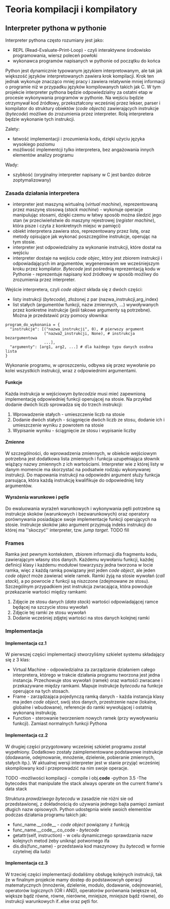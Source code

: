 # Teoria kompilacji i kompilatory
## Interpreter pythona w pythonie



Interpreter pythona często rozumiany jest jako:
  - REPL (Read-Evaluate-Print-Loop) - czyli interaktywne środowisko programowania, wiersz poleceń powłoki
  - wykonawca programów napisanych w pythonie od początku do końca 
  
Python jest dynamicznie typowanym językiem interpretowanym, ale tak jak większość języków interpretowanych zawiera krok kompilacji. Krok ten jednak wykonuje znacząco mniej pracy i zawiera relatywnie mniej informacji o programie niż w przypadku języków kompilowanych takich jak C.
W tym projekcie interpreter pythona będzie odpowiedzialny za ostatni etap w procesie wykonywania programów w pythonie. Na wejściu będzie otrzymywał kod źródłowy, przekształcony wcześniej przez lekser, parser i kompilator do struktury obiektów (*code objects*) zawierających instrukcje (*bytecode*) możliwe do zrozumienia przez interpreter. Rolą interpretera będzie wykonanie tych instrukcji.

Zalety:
 - łatwość implementacji i zrozumienia kodu, dzięki użyciu języka wysokiego poziomu 
 - możliwość implementcji tylko interpretera, bez angażowania innych elementów analizy programu

Wady:
- szybkość (oryginalny interpreter napisany w C jest bardzo dobrze zoptymalizowany)

### Zasada działania interpretera 

- interpreter jest maszyną wirtualną (*virtual machine*), reprezentowaną przez maszynę stosową (*stack machine*) - wykonuje operacje manipulując stosami, dzięki czemu w łatwy sposób można śledzić jego stan (w przeciwieństwie do maszyny rejestrowej (*register machine*), która pisze i czyta z konkretnych miejsc w pamięci)
- obiekt interpretera zawiera stos, reprezentowany przez listę, oraz metody opisujące jak wykonać poszczególne instrukcje, operując na tym stosie.
- interpreter jest odpowiedzialny za wykonanie instrukcji, które dostał na wejściu
- interpreter dostaje na wejściu *code objec*, który jest zbiorem instrukcji i odpowiadających im argumentów, wygenerowanm we wcześniejszym kroku przez kompilator. *Bytecode* jest pośrednią reprezentacją kodu w Pythonie - reprezentuje napisany kod źródłowy w sposób możliwy do zrozumienia przez interpreter.

Wejście interpretera, czyli *code object* składa się z dwóch części:
- listy instrukcji (*bytecode*), złożonej z par (nazwa_instrukcji,arg_index) 
- list stałych (argumentów funkcji, nazw zmiennych, ...) wywoływanych przez konkretne instrukcje (jeśli takowe argumenty są potrzebne).
Można je przedstawić przy pomocy słownika:
```
program_do_wykonania = {
  "instrukcje": [("nazwa_instrukcji", 0), # pierwszy argument
                 ("nazwa2_instrukcji, None), # instrukcja bezargumentowa
                 ...],
  "argumenty": [arg1, arg2, ...] # dla każdego typu danych osobna lista
}
```
Wykonanie programu, w uproszczeniu, odbywa się przez wywołanie po kolei wszystkich instrukcji, wraz z odpowiednimi argumentami.


#### Funkcje
Każda instrukcja w wejściowym *bytecodzie* musi mieć zapewnioną implementację odpowiedniej funkcji operującej na stosie.
Na przykład dodanie dwóch liczb sprowadza się do trzech instrukcji:
1. Wprowadzenie stałych - umieszczenie liczb na stosie
2. Dodanie dwóch stałych - ściągnięcie dwóch liczb ze stosu, dodanie ich i umieszczenie wyniku z powrotem na stosie
3. Wypisanie wyniku - ściągnięcie ze stosu i wypisanie liczby

#### Zmienne
W szczególności, do wprowadzenia zmiennych, w obiekcie wejściowym potrzebna jest dodatkowa lista zmiennych i funkcja uzupełniająca słownik wiążący nazwy zmiennych z ich wartościami. Interpreter wie z której listy w danym momencie ma skorzystać na podsatwie rodzaju wykonywanej instrukcji. Do mapowania instrukcji na odpowiedni argument służy funkcja parsująca, która każdą instrukcję kwalifikuje do odpowiedniej listy argumentów.

#### Wyrażenia warunkowe i pętle
Do ewaluowania wyrażeń warunkowych i wykonywania pętli potrzebne są instrukcje skoków (warunkowych i bezwarunkowych) oraz operatory porównywania posiadające swoje implementacje funkcji operujących na stosie. Instrukcje skoków jako argument przyjmują indeks instrukcji do której ma ''skoczyć'' interpreter, tzw. *jump target*.
TODO fill

### Frames
Ramka jest pewnym kontekstem, zbiorem informacji dla fragmentu kodu, zawierającym własny stos danych. Każdemu wywołaniu funkcji, każdej definicji klasy i każdemu modułowi towarzyszy jedna tworzona w locie ramka, więc z każdą ramką powiązany jest jeden *code object*, ale jeden *code object* może zawierać wiele ramek. Ramki żyją na stosie wywołań (*call stack*), a po powrocie z funkcji są niszczone (zdejmowane ze stosu). 
Szczególnym przypadkiem jest instrukcja zwracająca, która powoduje przekazanie wartości między ramkami:
1. Zdjęcie ze stosu danych (*data stack*) wartości odpowiadającej ramce będącej na szczycie stosu wywołań
2. Zdjęcie tej ramki ze stosu wywołań
3. Dodanie wcześniej zdjętej wartości na stos danych kolejnej ramki


### Implementacja

#### Implementacja cz.1
W pierwszej części implementacji stworzyliśmy szkielet systemu składający się z 3 klas:
  - Virtual Machine - odpowiedzialna za zarządzanie działaniem całego interpretera, którego w trakcie działania programu tworzona jest jedna instancja. Przechowuje stos wywołań (ramek) oraz wartośći zwracane i przekazywane między ramkami. Mapuje instrukcje *bytecodu* na funkcje operujące na tych stosach.  
  - Frame - zarządzająca pojedynczą ramką danych - każda instancja klasy ma jeden *code object*, swój stos danych, przestrzenie nazw (lokalne, globalne i wbudowane), referencje do ramki wywołującej i ostatnią wykonaną instrukcję.
  - Function - sterowanie tworzeniem nowych ramek (przy wywoływaniu funkcji). Zamiast normalnych funkcji Pythona
  
#### Implementacja cz.2
W drugiej części przygotowany wcześniej szkielet programu został wypełniony. Dodatkowo zostały zaimplementowane podstawowe instrukcje (dodawanie, odejmowanie, mnożenie, dzielenie, pobieranie zmiennych, stałych itp.). W aktualnej wersji interpreter jest w stanie przyjąć wcześniej skompilowany kod i przeprowadzić na nim swoje operacje. 

TODO
-możliwości kompilacji - compile i obj.__code__
-python 3.5
-The bytecodes that manipulate the stack always operate on the current frame's data stack

Struktura *prawdziwego bytecodu* w zasadzie nie różni sie od przedstawionej, z dokładnością do używania jednego bajta pamięci zamiast długich nazw opisowych. Python udostępnia wiele swoich elementów podczas działania programu takich jak:
 - func_name.\_\_code__ - *code object* powiązany z funkcją
 - func_name.\_\_code__.co_code - *bytecode*
 - getattr(self, instruction) - w celu dynamicznego sprawdzania nazw kolejnych metod żeby uniknąć potwornego ifa 
 - dis.dis(func_name) - przedstawia kod maszynowy (tu *bytecod*) w formie czytelnej dla ludzi
 
 
#### Implementacja cz.3
W trzeciej części implementacji dodaliśmy obsługę kolejnych instrukcji, tak że w finalnym projekcie mamy dostep do podstawowcyh operacji matematycznych (mnożenie, dzielenie, modulo, dodawanie, odejmowanie), operatorów logicznych (OR i AND), operatorów porównania (większe od, większe bądź równe, równe, nierówne, mniejsze, mniejsze bądź równe), do instrukcji warunkowych if..else oraz pętli for.

